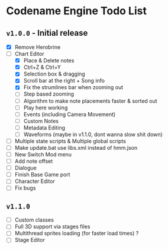 # Codename Engine Todo List

## `v1.0.0` - Initial release

- [x] Remove Herobrine
- [ ] Chart Editor
	- [x] Place & Delete notes
	- [x] Ctrl+Z & Ctrl+Y
	- [x] Selection box & dragging
	- [x] Scroll bar at the right + Song info
	- [x] Fix the strumlines bar when zooming out
	- [ ] Step based zooming
	- [ ] Algorithm to make note placements faster & sorted out
	- [ ] Play here working
	- [ ] Events (including Camera Movement)
	- [ ] Custom Notes
	- [ ] Metadata Editing
	- [ ] Waveforms (maybe in v1.1.0, dont wanna slow shit down)
- [ ] Multiple state scripts & Multiple global scripts
- [ ] Make update.bat use libs.xml instead of hmm.json
- [ ] New Switch Mod menu
- [ ] Add note offset
- [ ] Dialogue
- [ ] Finish Base Game port
- [ ] Character Editor
- [ ] Fix bugs

## `v1.1.0`

- [ ] Custom classes
- [ ] Full 3D support via stages files
- [ ] Multithread sprites loading (for faster load times) ?
- [ ] Stage Editor